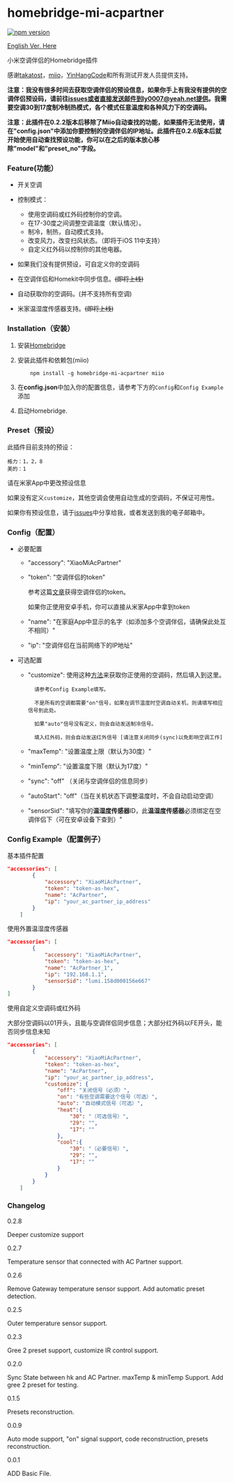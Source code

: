 # homebridge-mi-acpartner
[![npm version](https://badge.fury.io/js/homebridge-mi-acpartner.svg)](https://badge.fury.io/js/homebridge-mi-acpartner)

[English Ver. Here](https://github.com/LASER-Yi/homebridge-mi-acpartner/blob/master/doc/README_EN.md#)


小米空调伴侣的Homebridge插件

感谢[takatost](https://github.com/takatost/homebridge-mi-ac-partner)，[miio](https://github.com/aholstenson/miio)，[YinHangCode](https://github.com/YinHangCode/homebridge-mi-aqara)和所有测试开发人员提供支持。

**注意：我没有很多时间去获取空调伴侣的预设信息，如果你手上有我没有提供的空调伴侣预设码，请前往[issues](https://github.com/LASER-Yi/homebridge-mi-acpartner/issues)或者直接发送邮件到ly0007@yeah.net提供。我需要空调30到17度制冷制热模式，各个模式任意温度和各种风力下的空调码。**

**注意：此插件在0.2.2版本后移除了Miio自动查找的功能，如果插件无法使用，请在"config.json"中添加你要控制的空调伴侣的IP地址。此插件在0.2.6版本后就开始使用自动查找预设功能，你可以在之后的版本放心移除"model"和"preset_no"字段。**


### Feature(功能）

* 开关空调

* 控制模式：

  - 使用空调码或红外码控制你的空调。
  - 在17-30度之间调整空调温度（默认情况）。
  - 制冷，制热，自动模式支持。
  - 改变风力，改变扫风状态。（即将于iOS 11中支持）
  - 自定义红外码以控制你的其他电器。

* 如果我们没有提供预设，可自定义你的空调码

* 在空调伴侣和Homekit中同步信息。~~(即将上线)~~

* 自动获取你的空调码。(并不支持所有空调)

* 米家温湿度传感器支持。~~(即将上线)~~


### Installation（安装）

1. 安装[Homebridge](https://github.com/nfarina/homebridge)

2. 安装此插件和依赖包(miio)

           npm install -g homebridge-mi-acpartner miio


3. 在**config.json**中加入你的配置信息，请参考下方的``Config``和``Config Example``添加

4. 启动Homebridge.

### Preset（预设）

此插件目前支持的预设：

    格力：1，2，8
    美的：1

请在米家App中更改预设信息

如果没有定义``customize``，其他空调会使用自动生成的空调码，不保证可用性。

如果你有预设信息，请于[issues](https://github.com/LASER-Yi/homebridge-mi-acpartner/issues)中分享给我，或者发送到我的电子邮箱中。

### Config（配置）

* 必要配置

    * "accessory": "XiaoMiAcPartner"

    * "token": "空调伴侣的token"

        参考这篇[文章](https://github.com/aholstenson/miio/blob/master/docs/management.md#getting-the-token-of-a-device)获得空调伴侣的token。

        如果你正使用安卓手机，你可以直接从米家App中拿到token

    * "name": "在家庭App中显示的名字（如添加多个空调伴侣，请确保此处互不相同）"

    * "ip": "空调伴侣在当前网络下的IP地址" 

* 可选配置

    * "customize":
        使用这种[方法](https://github.com/aholstenson/miio/blob/master/docs/protocol.md#)来获取你正使用的空调码，然后填入到这里。

            请参考Config Example填写。

            不是所有的空调都需要"on"信号，如果在调节温度时空调自动关机，则请填写相应信号到此处。

            如果"auto"信号没有定义，则会自动发送制冷信号。

            填入红外码，则会自动发送红外信号 [请注意关闭同步(sync)以免影响空调工作]

    * "maxTemp": "设置温度上限（默认为30度）"

    * "minTemp": "设置温度下限（默认为17度）"

    * "sync": "off" （关闭与空调伴侣的信息同步）

    * "autoStart": "off"（当在关机状态下调整温度时，不会自动启动空调）

    * "sensorSid": "填写你的**温湿度传感器**ID，此**温湿度传感器**必须绑定在空调伴侣下（可在安卓设备下查到）"

### Config Example（配置例子）

基本插件配置

```Json
"accessories": [
        {
            "accessory": "XiaoMiAcPartner",
            "token": "token-as-hex",
            "name": "AcPartner",
            "ip": "your_ac_partner_ip_address"
        }
    ]
```

使用外置温湿度传感器

```Json
"accessories": [
        {
            "accessory": "XiaoMiAcPartner",
            "token": "token-as-hex",
            "name": "AcPartner_1",
            "ip": "192.168.1.1",
            "sensorSid": "lumi.158d000156e667"
        }
]
```

使用自定义空调码或红外码

大部分空调码以01开头，且能与空调伴侣同步信息；大部分红外码以FE开头，能否同步信息未知

```json
"accessories": [
        {
            "accessory": "XiaoMiAcPartner",
            "token": "token-as-hex",
            "name": "AcPartner",
            "ip": "your_ac_partner_ip_address",
            "customize": {
                "off": "关闭信号（必须）",
                "on": "有些空调需要这个信号（可选）",
                "auto": "自动模式信号（可选）",
                "heat":{
                    "30": "（可选信号）",
                    "29": "",
                    "17": ""
                },
                "cool":{
                    "30": "（必要信号）",
                    "29": "",
                    "17": ""
                }
            }
        }
    ]
```

### Changelog

0.2.8

Deeper customize support

0.2.7

Temperature sensor that connected with AC Partner support.

0.2.6

Remove Gateway temperature sensor support. Add automatic preset detection.

0.2.5

Outer temperature sensor support. 

0.2.3

Gree 2 preset support, customize IR control support.

0.2.0

Sync State between hk and AC Partner. maxTemp & minTemp Support. Add gree 2 preset for testing.

0.1.5

Presets reconstruction.

0.0.9

Auto mode support, "on" signal support, code reconstruction, presets reconstruction.

0.0.1

ADD Basic File.
